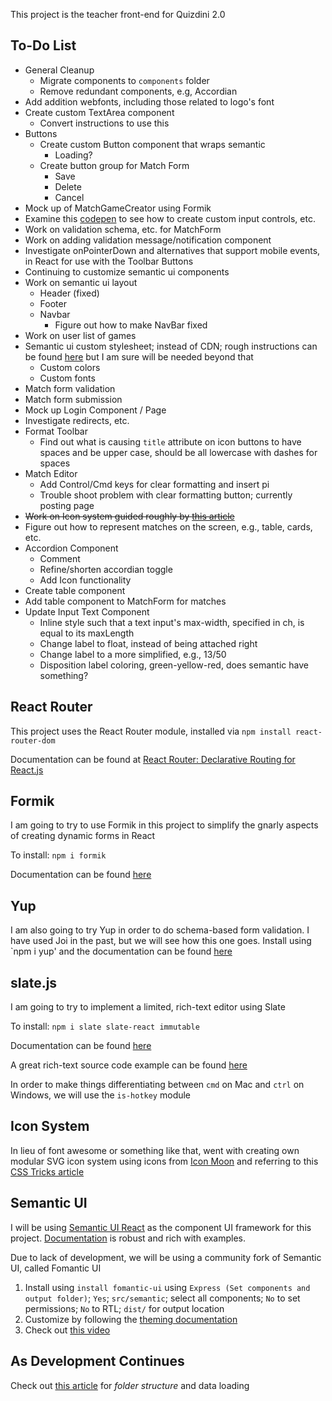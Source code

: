 This project is the teacher front-end for Quizdini 2.0

## To-Do List

* General Cleanup
   * Migrate components to `components` folder
   * Remove redundant components, e.g, Accordian
* Add addition webfonts, including those related to logo's font
* Create custom TextArea component
   * Convert instructions to use this
* Buttons
   * Create custom Button component that wraps semantic
      * Loading?
   * Create button group for Match Form
      * Save
      * Delete
      * Cancel
* Mock up of MatchGameCreator using Formik
* Examine this [codepen](https://codesandbox.io/s/qJR4ykJk) to see how to create custom input controls, etc.
* Work on validation schema, etc. for MatchForm
* Work on adding validation message/notification component
* Investigate onPointerDown and alternatives that support mobile events, in React for use with the Toolbar Buttons
* Continuing to customize semantic ui components
* Work on semantic ui layout
  * Header (fixed)
  * Footer
  * Navbar
    * Figure out how to make NavBar fixed
* Work on user list of games
* Semantic ui custom stylesheet; instead of CDN; rough instructions can be found [here](https://react.semantic-ui.com/usage) but I am sure will be needed beyond that
  * Custom colors
  * Custom fonts
* Match form validation
* Match form submission
* Mock up Login Component / Page
* Investigate redirects, etc.
* Format Toolbar
   * Find out what is causing `title` attribute on icon buttons to have spaces and be upper case, should be all lowercase with dashes for spaces
* Match Editor
   * Add Control/Cmd keys for clear formatting and insert pi
   * Trouble shoot problem with clear formatting button; currently posting page
* ~~Work on Icon system guided roughly by [this article](https://medium.com/@david.gilbertson/icons-as-react-components-de3e33cb8792)~~
* Figure out how to represent matches on the screen, e.g., table, cards, etc.
* Accordion Component
  * Comment
  * Refine/shorten accordian toggle
  * Add Icon functionality
* Create table component
* Add table component to MatchForm for matches
* Update Input Text Component
  * Inline style such that a text input's max-width, specified in ch, is equal to its maxLength
  * Change label to float, instead of being attached right
  * Change label to a more simplified, e.g., 13/50
  * Disposition label coloring, green-yellow-red, does semantic have something? 


## React Router

This project uses the React Router module, installed via `npm install react-router-dom` 

Documentation can be found at [React Router: Declarative Routing for React.js](https://reacttraining.com/react-router/)

## Formik

I am going to try to use Formik in this project to simplify the gnarly aspects of creating dynamic forms in React

To install: `npm i formik`

Documentation can be found [here](https://jaredpalmer.com/formik/docs/overview)

## Yup

I am also going to try Yup in order to do schema-based form validation. I have used Joi in the past, but we will see how this one goes. Install using `npm i yup' and the documentation can be found [here](https://www.npmjs.com/package/yup)

## slate.js

I am going to try to implement a limited, rich-text editor using Slate

To install: `npm i slate slate-react immutable`

Documentation can be found [here](https://docs.slatejs.org)

A great rich-text source code example can be found [here](https://github.com/ianstormtaylor/slate/tree/master/examples/rich-text)

In order to make things differentiating between `cmd` on Mac and `ctrl` on Windows, we will use the `is-hotkey` module

## Icon System

In lieu of font awesome or something like that, went with creating own modular SVG icon system using icons from [Icon Moon](https://icomoon.io) and referring to this [CSS Tricks article](https://css-tricks.com/creating-svg-icon-system-react/)

## Semantic UI

I will be using [Semantic UI React](https://react.semantic-ui.com/) as the component UI framework for this project. [Documentation](https://react.semantic-ui.com/) is robust and rich with examples.

Due to lack of development, we will be using a community fork of Semantic UI, called Fomantic UI

1. Install using `install fomantic-ui` using `Express (Set components and output folder)`; `Yes`; `src/semantic`; select all components; `No` to set permissions; `No` to RTL; `dist/` for output location
2. Customize by following the [theming documentation](https://fomantic-ui.com/usage/theming.html)
3. Check out [this video](https://www.youtube.com/watch?v=a9mUH1EWp40)

## As Development Continues

Check out [this article](https://medium.com/styled-components/component-folder-pattern-ee42df37ec68) for *folder structure* and data loading 